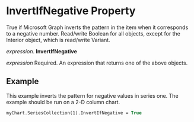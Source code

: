 
# InvertIfNegative Property

True if Microsoft Graph inverts the pattern in the item when it corresponds to a negative number. Read/write Boolean for all objects, except for the Interior object, which is read/write Variant.

 _expression_. **InvertIfNegative**

 _expression_ Required. An expression that returns one of the above objects.


## Example

This example inverts the pattern for negative values in series one. The example should be run on a 2-D column chart.


```vb
myChart.SeriesCollection(1).InvertIfNegative = True
```

